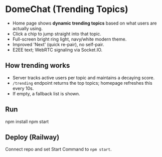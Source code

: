 # DomeChat (Trending Topics)

- Home page shows **dynamic trending topics** based on what users are actually using.
- Click a chip to jump straight into that topic.
- Full-screen bright ring light, navy/white modern theme.
- Improved 'Next' (quick re-pair), no self-pair.
- E2EE text; WebRTC signaling via Socket.IO.

## How trending works
- Server tracks active users per topic and maintains a decaying score.
- `/trending` endpoint returns the top topics; homepage refreshes this every 10s.
- If empty, a fallback list is shown.

## Run
npm install
npm start

## Deploy (Railway)
Connect repo and set Start Command to `npm start`.
